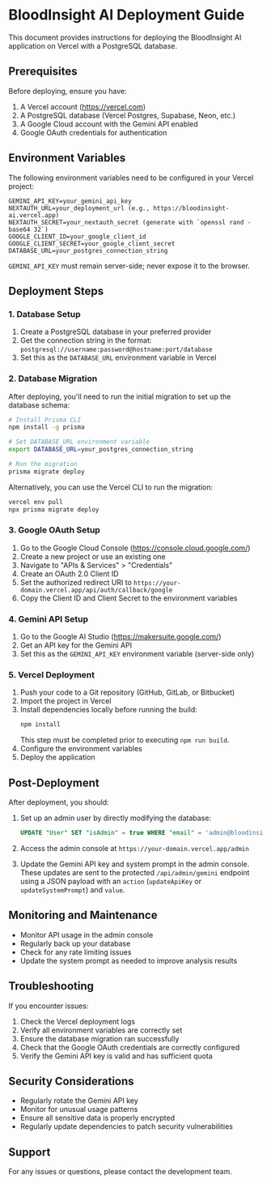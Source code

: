 # BloodInsight AI Deployment Guide

This document provides instructions for deploying the BloodInsight AI application on Vercel with a PostgreSQL database.

## Prerequisites

Before deploying, ensure you have:

1. A Vercel account (https://vercel.com)
2. A PostgreSQL database (Vercel Postgres, Supabase, Neon, etc.)
3. A Google Cloud account with the Gemini API enabled
4. Google OAuth credentials for authentication

## Environment Variables

The following environment variables need to be configured in your Vercel project:

```
GEMINI_API_KEY=your_gemini_api_key
NEXTAUTH_URL=your_deployment_url (e.g., https://bloodinsight-ai.vercel.app)
NEXTAUTH_SECRET=your_nextauth_secret (generate with `openssl rand -base64 32`)
GOOGLE_CLIENT_ID=your_google_client_id
GOOGLE_CLIENT_SECRET=your_google_client_secret
DATABASE_URL=your_postgres_connection_string
```
`GEMINI_API_KEY` must remain server-side; never expose it to the browser.

## Deployment Steps

### 1. Database Setup

1. Create a PostgreSQL database in your preferred provider
2. Get the connection string in the format: `postgresql://username:password@hostname:port/database`
3. Set this as the `DATABASE_URL` environment variable in Vercel

### 2. Database Migration

After deploying, you'll need to run the initial migration to set up the database schema:

```bash
# Install Prisma CLI
npm install -g prisma

# Set DATABASE_URL environment variable
export DATABASE_URL=your_postgres_connection_string

# Run the migration
prisma migrate deploy
```

Alternatively, you can use the Vercel CLI to run the migration:

```bash
vercel env pull
npx prisma migrate deploy
```

### 3. Google OAuth Setup

1. Go to the Google Cloud Console (https://console.cloud.google.com/)
2. Create a new project or use an existing one
3. Navigate to "APIs & Services" > "Credentials"
4. Create an OAuth 2.0 Client ID
5. Set the authorized redirect URI to `https://your-domain.vercel.app/api/auth/callback/google`
6. Copy the Client ID and Client Secret to the environment variables

### 4. Gemini API Setup

1. Go to the Google AI Studio (https://makersuite.google.com/)
2. Get an API key for the Gemini API
3. Set this as the `GEMINI_API_KEY` environment variable (server-side only)

### 5. Vercel Deployment

1. Push your code to a Git repository (GitHub, GitLab, or Bitbucket)
2. Import the project in Vercel
3. Install dependencies locally before running the build:
   ```bash
   npm install
   ```
   This step must be completed prior to executing `npm run build`.
4. Configure the environment variables
5. Deploy the application

## Post-Deployment

After deployment, you should:

1. Set up an admin user by directly modifying the database:
   ```sql
   UPDATE "User" SET "isAdmin" = true WHERE "email" = 'admin@bloodinsight.ai';
   ```

2. Access the admin console at `https://your-domain.vercel.app/admin`

3. Update the Gemini API key and system prompt in the admin console. These
   updates are sent to the protected `/api/admin/gemini` endpoint using a JSON
   payload with an `action` (`updateApiKey` or `updateSystemPrompt`) and `value`.

## Monitoring and Maintenance

- Monitor API usage in the admin console
- Regularly back up your database
- Check for any rate limiting issues
- Update the system prompt as needed to improve analysis results

## Troubleshooting

If you encounter issues:

1. Check the Vercel deployment logs
2. Verify all environment variables are correctly set
3. Ensure the database migration ran successfully
4. Check that the Google OAuth credentials are correctly configured
5. Verify the Gemini API key is valid and has sufficient quota

## Security Considerations

- Regularly rotate the Gemini API key
- Monitor for unusual usage patterns
- Ensure all sensitive data is properly encrypted
- Regularly update dependencies to patch security vulnerabilities

## Support

For any issues or questions, please contact the development team.

